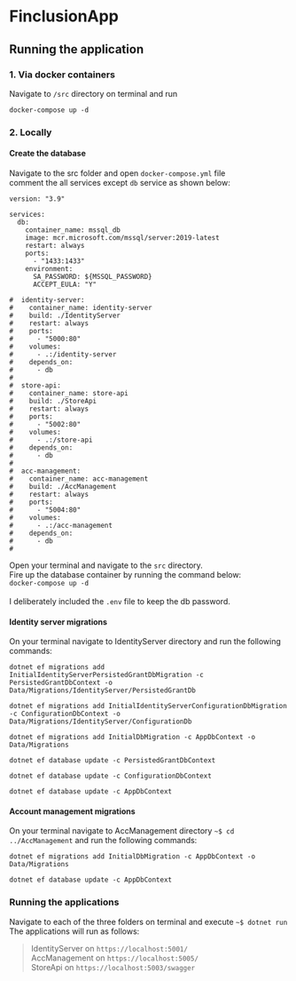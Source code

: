 # FinclusionApp

## Running the application

### 1. Via docker containers
Navigate to `/src` directory on terminal and run 
```
docker-compose up -d 
```

### 2. Locally

#### Create the database
Navigate to the src folder and open `docker-compose.yml` file  
comment the all services except `db` service as shown below:
```
version: "3.9"

services: 
  db:
    container_name: mssql_db
    image: mcr.microsoft.com/mssql/server:2019-latest
    restart: always
    ports:
      - "1433:1433"
    environment:
      SA_PASSWORD: ${MSSQL_PASSWORD}
      ACCEPT_EULA: "Y"
  
#  identity-server:
#    container_name: identity-server
#    build: ./IdentityServer
#    restart: always
#    ports:
#      - "5000:80"
#    volumes:
#      - .:/identity-server
#    depends_on:
#      - db
#        
#  store-api:
#    container_name: store-api
#    build: ./StoreApi
#    restart: always
#    ports:
#      - "5002:80"
#    volumes:
#      - .:/store-api
#    depends_on:
#      - db
#    
#  acc-management:
#    container_name: acc-management
#    build: ./AccManagement
#    restart: always
#    ports:
#      - "5004:80"
#    volumes:
#      - .:/acc-management
#    depends_on: 
#      - db
# 
```
Open your terminal and navigate to the `src` directory.<br>
Fire up the database container by running the command below:<br> `docker-compose up -d`<br><br>
I deliberately included the `.env` file to keep the db password.<br>

####  Identity server migrations
On your terminal navigate to IdentityServer directory and run the following commands:
```
dotnet ef migrations add InitialIdentityServerPersistedGrantDbMigration -c PersistedGrantDbContext -o Data/Migrations/IdentityServer/PersistedGrantDb
```
```
dotnet ef migrations add InitialIdentityServerConfigurationDbMigration -c ConfigurationDbContext -o Data/Migrations/IdentityServer/ConfigurationDb
```
```
dotnet ef migrations add InitialDbMigration -c AppDbContext -o Data/Migrations
```

```
dotnet ef database update -c PersistedGrantDbContext
```
```
dotnet ef database update -c ConfigurationDbContext
```
```
dotnet ef database update -c AppDbContext
```

####  Account management migrations
On your terminal navigate to AccManagement directory `~$ cd ../AccManagement` and run the following commands:
```
dotnet ef migrations add InitialDbMigration -c AppDbContext -o Data/Migrations
```
```
dotnet ef database update -c AppDbContext
```

### Running the applications
Navigate to each of the three folders on terminal and execute `~$ dotnet run`<br>
The applications will run as follows:<br>
>IdentityServer on `https://localhost:5001/` <br>
>AccManagement on `https://localhost:5005/` <br>
>StoreApi on `https://localhost:5003/swagger` <br>
